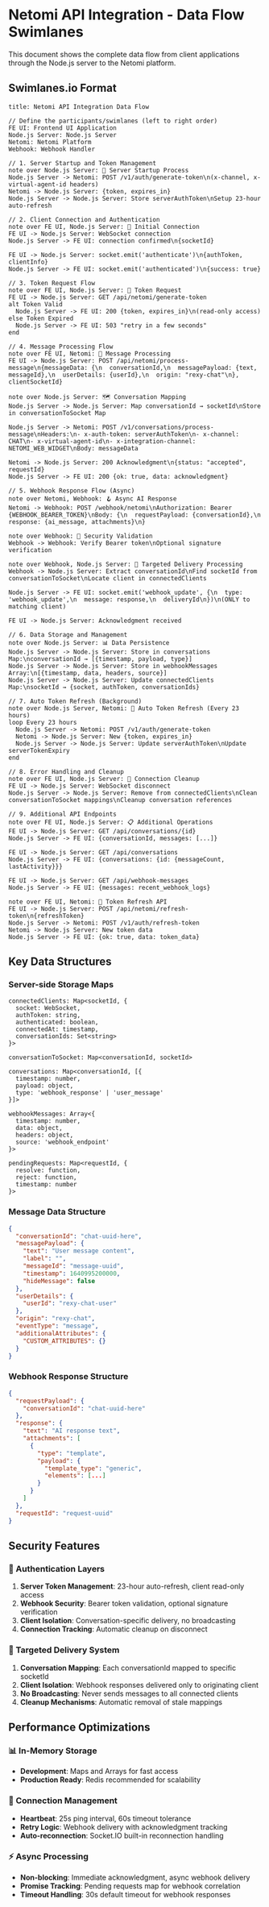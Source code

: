 # Netomi API Integration - Data Flow Swimlanes

This document shows the complete data flow from client applications through the Node.js server to the Netomi platform.

## Swimlanes.io Format

```swimlanes-io
title: Netomi API Integration Data Flow

// Define the participants/swimlanes (left to right order)
FE UI: Frontend UI Application
Node.js Server: Node.js Server
Netomi: Netomi Platform
Webhook: Webhook Handler

// 1. Server Startup and Token Management
note over Node.js Server: 🚀 Server Startup Process
Node.js Server -> Netomi: POST /v1/auth/generate-token\n(x-channel, x-virtual-agent-id headers)
Netomi -> Node.js Server: {token, expires_in}
Node.js Server -> Node.js Server: Store serverAuthToken\nSetup 23-hour auto-refresh

// 2. Client Connection and Authentication
note over FE UI, Node.js Server: 🔌 Initial Connection
FE UI -> Node.js Server: WebSocket connection
Node.js Server -> FE UI: connection confirmed\n{socketId}

FE UI -> Node.js Server: socket.emit('authenticate')\n{authToken, clientInfo}
Node.js Server -> FE UI: socket.emit('authenticated')\n{success: true}

// 3. Token Request Flow
note over FE UI, Node.js Server: 🎫 Token Request
FE UI -> Node.js Server: GET /api/netomi/generate-token
alt Token Valid
  Node.js Server -> FE UI: 200 {token, expires_in}\n(read-only access)
else Token Expired
  Node.js Server -> FE UI: 503 "retry in a few seconds"
end

// 4. Message Processing Flow
note over FE UI, Netomi: 💬 Message Processing
FE UI -> Node.js Server: POST /api/netomi/process-message\n{messageData: {\n  conversationId,\n  messagePayload: {text, messageId},\n  userDetails: {userId},\n  origin: "rexy-chat"\n}, clientSocketId}

note over Node.js Server: 🗺️ Conversation Mapping
Node.js Server -> Node.js Server: Map conversationId → socketId\nStore in conversationToSocket Map

Node.js Server -> Netomi: POST /v1/conversations/process-message\nHeaders:\n- x-auth-token: serverAuthToken\n- x-channel: CHAT\n- x-virtual-agent-id\n- x-integration-channel: NETOMI_WEB_WIDGET\nBody: messageData

Netomi -> Node.js Server: 200 Acknowledgment\n{status: "accepted", requestId}
Node.js Server -> FE UI: 200 {ok: true, data: acknowledgment}

// 5. Webhook Response Flow (Async)
note over Netomi, Webhook: 🪝 Async AI Response
Netomi -> Webhook: POST /webhook/netomi\nAuthorization: Bearer {WEBHOOK_BEARER_TOKEN}\nBody: {\n  requestPayload: {conversationId},\n  response: {ai_message, attachments}\n}

note over Webhook: 🔐 Security Validation
Webhook -> Webhook: Verify Bearer token\nOptional signature verification

note over Webhook, Node.js Server: 🎯 Targeted Delivery Processing
Webhook -> Node.js Server: Extract conversationId\nFind socketId from conversationToSocket\nLocate client in connectedClients

Node.js Server -> FE UI: socket.emit('webhook_update', {\n  type: 'webhook_update',\n  message: response,\n  deliveryId\n})\n(ONLY to matching client)

FE UI -> Node.js Server: Acknowledgment received

// 6. Data Storage and Management
note over Node.js Server: 📊 Data Persistence
Node.js Server -> Node.js Server: Store in conversations Map:\nconversationId → [{timestamp, payload, type}]
Node.js Server -> Node.js Server: Store in webhookMessages Array:\n[{timestamp, data, headers, source}]
Node.js Server -> Node.js Server: Update connectedClients Map:\nsocketId → {socket, authToken, conversationIds}

// 7. Auto Token Refresh (Background)
note over Node.js Server, Netomi: 🔄 Auto Token Refresh (Every 23 hours)
loop Every 23 hours
  Node.js Server -> Netomi: POST /v1/auth/generate-token
  Netomi -> Node.js Server: New {token, expires_in}
  Node.js Server -> Node.js Server: Update serverAuthToken\nUpdate serverTokenExpiry
end

// 8. Error Handling and Cleanup
note over FE UI, Node.js Server: 🧹 Connection Cleanup
FE UI -> Node.js Server: WebSocket disconnect
Node.js Server -> Node.js Server: Remove from connectedClients\nClean conversationToSocket mappings\nCleanup conversation references

// 9. Additional API Endpoints
note over FE UI, Node.js Server: 📋 Additional Operations
FE UI -> Node.js Server: GET /api/conversations/{id}
Node.js Server -> FE UI: {conversationId, messages: [...]}

FE UI -> Node.js Server: GET /api/conversations
Node.js Server -> FE UI: {conversations: {id: {messageCount, lastActivity}}}

FE UI -> Node.js Server: GET /api/webhook-messages
Node.js Server -> FE UI: {messages: recent_webhook_logs}

note over FE UI, Netomi: 🔄 Token Refresh API
FE UI -> Node.js Server: POST /api/netomi/refresh-token\n{refreshToken}
Node.js Server -> Netomi: POST /v1/auth/refresh-token
Netomi -> Node.js Server: New token data
Node.js Server -> FE UI: {ok: true, data: token_data}
```

## Key Data Structures

### Server-side Storage Maps
```
connectedClients: Map<socketId, {
  socket: WebSocket,
  authToken: string,
  authenticated: boolean,
  connectedAt: timestamp,
  conversationIds: Set<string>
}>

conversationToSocket: Map<conversationId, socketId>

conversations: Map<conversationId, [{
  timestamp: number,
  payload: object,
  type: 'webhook_response' | 'user_message'
}]>

webhookMessages: Array<{
  timestamp: number,
  data: object,
  headers: object,
  source: 'webhook_endpoint'
}>

pendingRequests: Map<requestId, {
  resolve: function,
  reject: function,
  timestamp: number
}>
```

### Message Data Structure
```json
{
  "conversationId": "chat-uuid-here",
  "messagePayload": {
    "text": "User message content",
    "label": "",
    "messageId": "message-uuid",
    "timestamp": 1640995200000,
    "hideMessage": false
  },
  "userDetails": {
    "userId": "rexy-chat-user"
  },
  "origin": "rexy-chat",
  "eventType": "message",
  "additionalAttributes": {
    "CUSTOM_ATTRIBUTES": {}
  }
}
```

### Webhook Response Structure
```json
{
  "requestPayload": {
    "conversationId": "chat-uuid-here"
  },
  "response": {
    "text": "AI response text",
    "attachments": [
      {
        "type": "template",
        "payload": {
          "template_type": "generic",
          "elements": [...]
        }
      }
    ]
  },
  "requestId": "request-uuid"
}
```

## Security Features

### 🔐 Authentication Layers
1. **Server Token Management**: 23-hour auto-refresh, client read-only access
2. **Webhook Security**: Bearer token validation, optional signature verification
3. **Client Isolation**: Conversation-specific delivery, no broadcasting
4. **Connection Tracking**: Automatic cleanup on disconnect

### 🎯 Targeted Delivery System
1. **Conversation Mapping**: Each conversationId mapped to specific socketId
2. **Client Isolation**: Webhook responses delivered only to originating client
3. **No Broadcasting**: Never sends messages to all connected clients
4. **Cleanup Mechanisms**: Automatic removal of stale mappings

## Performance Optimizations

### 📊 In-Memory Storage
- **Development**: Maps and Arrays for fast access
- **Production Ready**: Redis recommended for scalability

### 🔄 Connection Management
- **Heartbeat**: 25s ping interval, 60s timeout tolerance
- **Retry Logic**: Webhook delivery with acknowledgment tracking
- **Auto-reconnection**: Socket.IO built-in reconnection handling

### ⚡ Async Processing
- **Non-blocking**: Immediate acknowledgment, async webhook delivery
- **Promise Tracking**: Pending requests map for webhook correlation
- **Timeout Handling**: 30s default timeout for webhook responses
